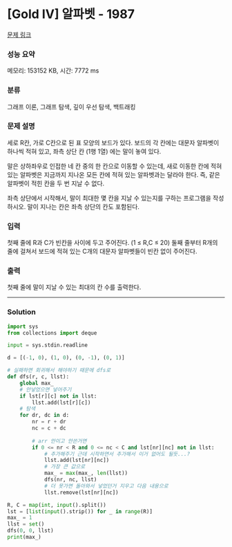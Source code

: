 # [Gold IV] 알파벳 - 1987 

[문제 링크](https://www.acmicpc.net/problem/1987) 

### 성능 요약

메모리: 153152 KB, 시간: 7772 ms

### 분류

그래프 이론, 그래프 탐색, 깊이 우선 탐색, 백트래킹

### 문제 설명

<p>세로 R칸, 가로 C칸으로 된 표 모양의 보드가 있다. 보드의 각 칸에는 대문자 알파벳이 하나씩 적혀 있고, 좌측 상단 칸 (1행 1열) 에는 말이 놓여 있다.</p>

<p>말은 상하좌우로 인접한 네 칸 중의 한 칸으로 이동할 수 있는데, 새로 이동한 칸에 적혀 있는 알파벳은 지금까지 지나온 모든 칸에 적혀 있는 알파벳과는 달라야 한다. 즉, 같은 알파벳이 적힌 칸을 두 번 지날 수 없다.</p>

<p>좌측 상단에서 시작해서, 말이 최대한 몇 칸을 지날 수 있는지를 구하는 프로그램을 작성하시오. 말이 지나는 칸은 좌측 상단의 칸도 포함된다.</p>

### 입력 

 <p>첫째 줄에 R과 C가 빈칸을 사이에 두고 주어진다. (1 ≤ R,C ≤ 20) 둘째 줄부터 R개의 줄에 걸쳐서 보드에 적혀 있는 C개의 대문자 알파벳들이 빈칸 없이 주어진다.</p>

### 출력 

 <p>첫째 줄에 말이 지날 수 있는 최대의 칸 수를 출력한다.</p>

---

### Solution
```python
import sys
from collections import deque

input = sys.stdin.readline

d = [(-1, 0), (1, 0), (0, -1), (0, 1)]

# 실패하면 회귀해서 해야하기 때문에 dfs로
def dfs(r, c, llst):
    global max_
    # 안넣었으면 넣어주기
    if lst[r][c] not in llst:
        llst.add(lst[r][c])
    # 탐색
    for dr, dc in d:
        nr = r + dr
        nc = c + dc
        
        # arr 안이고 안쓴거면
        if 0 <= nr < R and 0 <= nc < C and lst[nr][nc] not in llst:
            # 추가해주기 근데 시작하면서 추가해서 이거 없어도 될듯...?
            llst.add(lst[nr][nc])
            # 가장 큰 값으로
            max_ = max(max_, len(llst))
            dfs(nr, nc, llst)
            # 더 못가면 돌아와서 넣었던거 지우고 다음 내용으로
            llst.remove(lst[nr][nc])

R, C = map(int, input().split())
lst = [list(input().strip()) for _ in range(R)]
max_ = 1
llst = set()
dfs(0, 0, llst)
print(max_)

